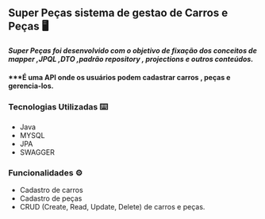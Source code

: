 ## Super Peças sistema de gestao de Carros e Peças 🖥️

#### ***Super Peças foi desenvolvido com o objetivo de fixação dos conceitos de mapper ,JPQL ,DTO ,padrão repository , projections e outros conteúdos.*** 
#### ***É uma API onde os usuários podem cadastrar carros , peças e gerencia-los.

### **Tecnologias Utilizadas** ⌨️
- Java
- MYSQL 
- JPA
- SWAGGER

### **Funcionalidades** ⚙️
- Cadastro de carros
- Cadastro de peças
- CRUD (Create, Read, Update, Delete) de carros e peças.

